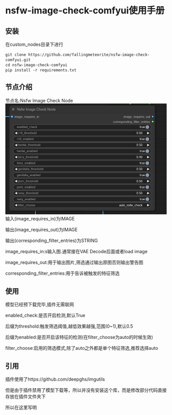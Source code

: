 # nsfw-image-check-comfyui使用手册

## 安装
在custom_nodes目录下进行
```
git clone https://github.com/fallingmeteorite/nsfw-image-check-comfyui.git
cd nsfw-image-check-comfyui
pip install -r requirements.txt
```

## 节点介绍
节点名:Nsfw Image Check Node
![img.png](img.png)
输入(image_requires_in)为IMAGE

输出(image_requires_out)为IMAGE

输出(corresponding_filter_entries)为STRING


image_requires_in:s输入图.通常接在VAE Decode后面或者load image

image_requires_out:用于输出图片,筛选通过输出原图否则输出警告图

corresponding_filter_entries:用于告诉被触发的特征筛选


## 使用
模型已经预下载完毕,插件无需联网

enabled_check:是否开启检测,默认True

后缀为threshold:触发筛选阈值,越低效果越强,范围(0~1),默认0.5

后缀为enabled:是否开启该特征的检测(在filter_choose为auto的时候生效)

filter_choose:启用的筛选模式,除了auto之外都是单个特征筛选,推荐选择auto

## 引用
插件使用了https://github.com/deepghs/imgutils

但是由于插件禁用了模型下载等，所以并没有安装这个库，而是修改部分代码直接存放在插件文件夹下

所以在这里写明


